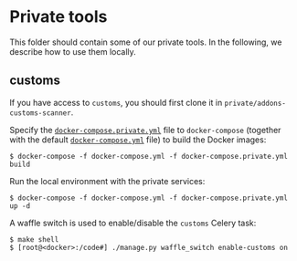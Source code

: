 # Private tools

This folder should contain some of our private tools. In the following, we describe how to use them locally.

## customs

If you have access to `customs`, you should first clone it in `private/addons-customs-scanner`.

Specify the [`docker-compose.private.yml`](../docker-compose.private.yml) file to `docker-compose` (together with the default [`docker-compose.yml`](../docker-compose.yml) file) to build the Docker images:

```
$ docker-compose -f docker-compose.yml -f docker-compose.private.yml build
```

Run the local environment with the private services:

```
$ docker-compose -f docker-compose.yml -f docker-compose.private.yml  up -d
```

A waffle switch is used to enable/disable the `customs` Celery task:

```
$ make shell
$ [root@<docker>:/code#] ./manage.py waffle_switch enable-customs on
```
